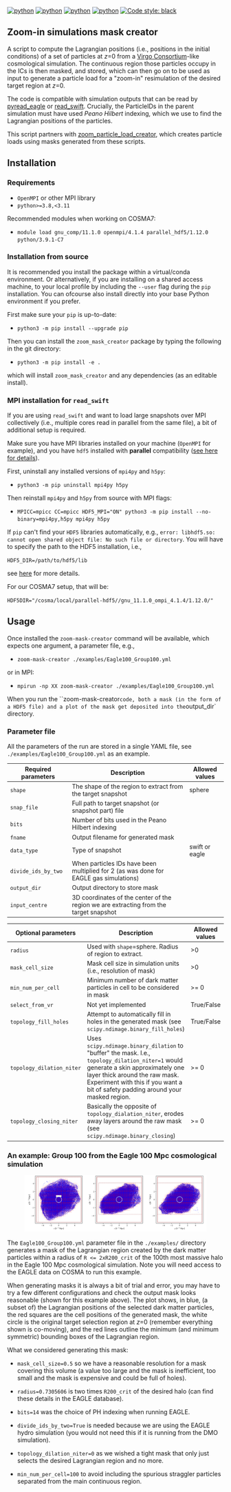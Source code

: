 [![python](https://img.shields.io/badge/Python-3.7-3776AB.svg?style=flat&logo=python&logoColor=white)](https://www.python.org)
[![python](https://img.shields.io/badge/Python-3.8-3776AB.svg?style=flat&logo=python&logoColor=white)](https://www.python.org)
[![python](https://img.shields.io/badge/Python-3.9-3776AB.svg?style=flat&logo=python&logoColor=white)](https://www.python.org)
[![python](https://img.shields.io/badge/Python-3.10-3776AB.svg?style=flat&logo=python&logoColor=white)](https://www.python.org)
[![Code style: black](https://img.shields.io/badge/code%20style-black-000000.svg)](https://github.com/psf/black)

## Zoom-in simulations mask creator

A script to compute the Lagrangian positions (i.e., positions in the initial
conditions) of a set of particles at *z*=0 from a  [Virgo
Consortium](https://virgo.dur.ac.uk/)-like cosmological simulation. The
continuous region those particles occupy in the ICs is then masked, and stored,
which can then go on to be used as input to generate a particle load for a
"zoom-in" resimulation of the desired target region at *z*=0.

The code is compatible with simulation outputs that can be read by
[pyread_eagle](https://github.com/kyleaoman/pyread_eagle) or
[read_swift](https://github.com/stuartmcalpine/read_swift). Crucially, the
ParticleIDs in the parent simulation must have used *Peano Hilbert* indexing, which we
use to find the Lagrangian positions of the particles.

This script partners with 
[zoom_particle_load_creator](https://github.com/stuartmcalpine/zoom_particle_load_creator),
which creates particle loads using masks generated from these scripts.

## Installation

### Requirements

* `OpenMPI` or other MPI library
* `python>=3.8,<3.11`

Recommended modules when working on COSMA7:

* `module load gnu_comp/11.1.0 openmpi/4.1.4 parallel_hdf5/1.12.0 python/3.9.1-C7`

### Installation from source

It is recommended you install the package within a virtual/conda environment.
Or alternatively, if you are installing on a shared access machine, to your
local profile by including the `--user` flag during the `pip` installation. You can ofcourse also install directly into your base Python environment if you prefer.

First make sure your `pip` is up-to-date:

* `python3 -m pip install --upgrade pip`

Then you can install the `zoom_mask_creator` package by typing the following in
the git directory: 

* `python3 -m pip install -e .`

which will install `zoom_mask_creator` and any dependencies (as an editable install).

### MPI installation for `read_swift`

If you are using `read_swift` and want to load large snapshots over MPI collectively
(i.e., multiple cores read in parallel from the same file), a bit of additional
setup is required.

Make sure you have MPI libraries installed on your machine (`OpenMPI` for example), and you have `hdf5` installed with **parallel** compatibility ([see here for details](https://docs.h5py.org/en/stable/mpi.html)).

First, uninstall any installed versions of `mpi4py` and `h5py`:

* `python3 -m pip uninstall mpi4py h5py`

Then reinstall `mpi4py` and `h5py` from source with MPI flags:

* `MPICC=mpicc CC=mpicc HDF5_MPI="ON" python3 -m pip install --no-binary=mpi4py,h5py mpi4py h5py`

If `pip` can't find your `HDF5` libraries automatically, e.g., `error: libhdf5.so: cannot open shared object file: No such file or directory`. You will have to specify the path to the HDF5 installation, i.e.,

`HDF5_DIR=/path/to/hdf5/lib`

see [here](https://docs.h5py.org/en/stable/build.html#building-against-parallel-hdf5) for more details.

For our COSMA7 setup, that will be:

`HDF5DIR="/cosma/local/parallel-hdf5//gnu_11.1.0_ompi_4.1.4/1.12.0/"`

## Usage

Once installed the `zoom-mask-creator` command will be available, which expects one argument, a parameter file, e.g.,

* `zoom-mask-creator ./examples/Eagle100_Group100.yml`

or in MPI:

* `mpirun -np XX zoom-mask-creator ./examples/Eagle100_Group100.yml`

When you run the ``zoom-mask-creator` code, both a mask (in the form of a HDF5 file) and a plot of the mask get deposited into the `output_dir` directory. 

### Parameter file

All the parameters of the run are stored in a single YAML file, see `./examples/Eagle100_Group100.yml` as an example.

| Required parameters | Description | Allowed values |
| --- | ----------- | ------------|
| `shape` | The shape of the region to extract from the target snapshot | sphere |
| `snap_file` | Full path to target snapshot (or snapshot part) file | |
| `bits` | Number of bits used in the Peano Hilbert indexing | |
| `fname` | Output filename for generated mask | |
| `data_type` | Type of snapshot | swift or eagle |
| `divide_ids_by_two` | When particles IDs have been multiplied for 2 (as was done for EAGLE gas simulations) ||
| `output_dir` | Output directory to store mask ||
| `input_centre` | 3D coordinates of the center of the region we are extracting from the target snapshot | |

| Optional parameters | Description | Allowed values | Default |
| --- | ----------- | ------------| ------- |
| `radius` | Used with `shape`=sphere. Radius of region to extract. | >0 | |
| `mask_cell_size` | Mask cell size in simulation units (i.e., resolution of mask) | >0 | 3.0 |
| `min_num_per_cell` | Minimum number of dark matter particles in cell to be considered in mask | >= 0 | 3|
| `select_from_vr` | Not yet implemented | True/False | False |
| `topology_fill_holes` | Attempt to automatically fill in holes in the generated mask (see `scipy.ndimage.binary_fill_holes`) | True/False | True |
| `topology_dilation_niter` | Uses `scipy.ndimage.binary_dilation` to "buffer" the mask. I.e., `topology_dilation_niter=1` would generate a skin approximately one layer thick around the raw mask. Experiment with this if you want a bit of safety padding around your masked region.  | >= 0| 0 |
| `topology_closing_niter` | Basically the opposite of `topology_dialation_niter`, erodes away layers around the raw mask (see `scipy.ndimage.binary_closing`) | >= 0| 0 |


### An example: Group 100 from the Eagle 100 Mpc cosmological simulation

<figure>
    <img src="/docs/Eagle100_Group100.png"
         alt="Eagle100_Group100">
</figure>

The `Eagle100_Group100.yml` parameter file in the `./examples/` directory generates a mask of the Lagrangian region created by the dark matter particles within a radius of `R <= 2xR200_crit` of the 100th most massive halo in the Eagle 100 Mpc cosmological simulation. Note you will need access to the EAGLE data on COSMA to run this example.

When generating masks it is always a bit of trial and error, you may have to try a few different configurations and check the output mask looks reasonable (shown for this example above). The plot shows, in blue, (a subset of) the Lagrangian positions of the selected dark matter particles, the red squares are the cell positions of the generated mask, the white circle is the original target selection region at *z*=0 (remember everything shown is co-moving), and the red lines outline the minimum (and minimum symmetric) bounding boxes of the Lagrangian region.

What we considered generating this mask:

* `mask_cell_size=0.5` so we have a reasonable resolution for a mask covering this volume (a value too large and the mask is inefficient, too small and the mask is expensive and could be full of holes).

* `radius=0.7305606` is two times `R200_crit` of the desired halo (can find these details in the EAGLE database).

* `bits=14` was the choice of PH indexing when running EAGLE.

* `divide_ids_by_two=True` is needed because we are using the EAGLE hydro simulation (you would not need this if it is running from the DMO simulation).

* `topology_dilation_niter=0` as we wished a tight mask that only just selects the desired Lagrangian region and no more.

* `min_num_per_cell=100` to avoid including the spurious straggler particles separated from the main continuous region.

